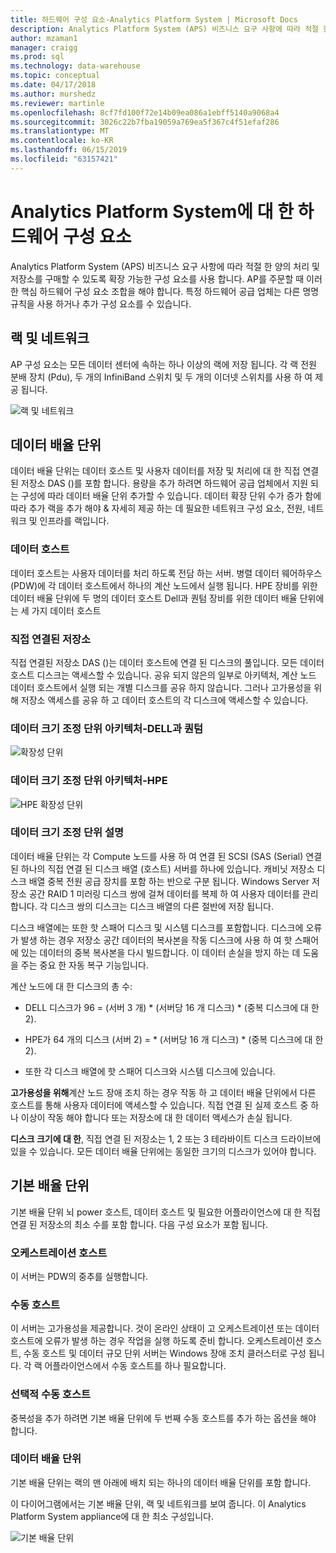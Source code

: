 ```yaml
---
title: 하드웨어 구성 요소-Analytics Platform System | Microsoft Docs
description: Analytics Platform System (APS) 비즈니스 요구 사항에 따라 적절 한 양의 처리 및 저장소를 구매할 수 있도록 확장 가능한 구성 요소를 사용 합니다. AP를 주문할 때 이러한 핵심 하드웨어 구성 요소 조합을 해야 합니다.
author: mzaman1
manager: craigg
ms.prod: sql
ms.technology: data-warehouse
ms.topic: conceptual
ms.date: 04/17/2018
ms.author: murshedz
ms.reviewer: martinle
ms.openlocfilehash: 8cf7fd100f72e14b09ea086a1ebff5140a9068a4
ms.sourcegitcommit: 3026c22b7fba19059a769ea5f367c4f51efaf286
ms.translationtype: MT
ms.contentlocale: ko-KR
ms.lasthandoff: 06/15/2019
ms.locfileid: "63157421"
---
```

# <a name="hardware-components-for-analytics-platform-system"></a>Analytics Platform System에 대 한 하드웨어 구성 요소

Analytics Platform System (APS) 비즈니스 요구 사항에 따라 적절 한 양의 처리 및 저장소를 구매할 수 있도록 확장 가능한 구성 요소를 사용 합니다. AP를 주문할 때 이러한 핵심 하드웨어 구성 요소 조합을 해야 합니다. 특정 하드웨어 공급 업체는 다른 명명 규칙을 사용 하거나 추가 구성 요소를 수 있습니다.  
 
  
## <a name="rackandnetwork"></a>랙 및 네트워크 
 
AP 구성 요소는 모든 데이터 센터에 속하는 하나 이상의 랙에 저장 됩니다. 각 랙 전원 분배 장치 (Pdu), 두 개의 InfiniBand 스위치 및 두 개의 이더넷 스위치를 사용 하 여 제공 됩니다.  
  
![랙 및 네트워크](media/rack-and-network.png "APS 랙 및 네트워크")  
  
## <a name="datascaleunit"></a>데이터 배율 단위
 
데이터 배율 단위는 데이터 호스트 및 사용자 데이터를 저장 및 처리에 대 한 직접 연결된 저장소 DAS ()를 포함 합니다. 용량을 추가 하려면 하드웨어 공급 업체에서 지원 되는 구성에 따라 데이터 배율 단위 추가할 수 있습니다. 데이터 확장 단위 수가 증가 함에 따라 추가 랙을 추가 해야 & 자세히 제공 하는 데 필요한 네트워크 구성 요소, 전원, 네트워크 및 인프라를 랙입니다.  
  
### <a name="data-host"></a>데이터 호스트  

데이터 호스트는 사용자 데이터를 처리 하도록 전담 하는 서버. 병렬 데이터 웨어하우스 (PDW)에 각 데이터 호스트에서 하나의 계산 노드에서 실행 됩니다. HPE 장비를 위한 데이터 배율 단위에 두 명의 데이터 호스트 Dell과 퀀텀 장비를 위한 데이터 배율 단위에는 세 가지 데이터 호스트  
  
### <a name="direct-attached-storage"></a>직접 연결된 저장소
 
직접 연결된 저장소 DAS ()는 데이터 호스트에 연결 된 디스크의 풀입니다. 모든 데이터 호스트 디스크는 액세스할 수 있습니다. 공유 되지 않은의 일부로 아키텍처, 계산 노드 데이터 호스트에서 실행 되는 개별 디스크를 공유 하지 않습니다. 그러나 고가용성을 위해 저장소 액세스를 공유 하 고 데이터 호스트의 각 디스크에 액세스할 수 있습니다.  
  
### <a name="data-scale-unit-architecture---dell-and-quanta"></a>데이터 크기 조정 단위 아키텍처-DELL과 퀀텀
  
![확장성 단위](media/scalability-unit-dell.png "Dell 확장성 단위")  
  
### <a name="data-scale-unit-architecture---hpe"></a>데이터 크기 조정 단위 아키텍처-HPE 
 
![HPE 확장성 단위](media/scalability-unit-hpe.png "HPE 확장성 단위")  
  
### <a name="data-scale-unit-description"></a>데이터 크기 조정 단위 설명

데이터 배율 단위는 각 Compute 노드를 사용 하 여 연결 된 SCSI (SAS (Serial) 연결 된 하나의 직접 연결 된 디스크 배열 (호스트) 서버를 하나에 있습니다. 캐비닛 저장소 디스크 배열 중복 전원 공급 장치를 포함 하는 반으로 구분 됩니다. Windows Server 저장소 공간 RAID 1 미러링 디스크 쌍에 걸쳐 데이터를 복제 하 여 사용자 데이터를 관리 합니다. 각 디스크 쌍의 디스크는 디스크 배열의 다른 절반에 저장 됩니다.  
  
디스크 배열에는 또한 핫 스패어 디스크 및 시스템 디스크를 포함합니다. 디스크에 오류가 발생 하는 경우 저장소 공간 데이터의 복사본을 작동 디스크에 사용 하 여 핫 스패어에 있는 데이터의 중복 복사본을 다시 빌드합니다. 이 데이터 손실을 방지 하는 데 도움을 주는 중요 한 자동 복구 기능입니다.  
  
계산 노드에 대 한 디스크의 총 수:  
  
-   DELL 디스크가 96 = (서버 3 개) * (서버당 16 개 디스크) \* (중복 디스크에 대 한 2).  
  
-   HPE가 64 개의 디스크 (서버 2) = * (서버당 16 개 디스크) \* (중복 디스크에 대 한 2).  
  
-   또한 각 디스크 배열에 핫 스패어 디스크와 시스템 디스크에 있습니다.  
  
**고가용성을 위해**계산 노드 장애 조치 하는 경우 작동 하 고 데이터 배율 단위에서 다른 호스트를 통해 사용자 데이터에 액세스할 수 있습니다. 직접 연결 된 실제 호스트 중 하나 이상이 작동 해야 합니다 또는 저장소에 대 한 데이터 액세스가 손실 됩니다.  
  
**디스크 크기에 대 한**, 직접 연결 된 저장소는 1, 2 또는 3 테라바이트 디스크 드라이브에 있을 수 있습니다. 모든 데이터 배율 단위에는 동일한 크기의 디스크가 있어야 합니다.  
  
## <a name="basescaleunit"></a>기본 배율 단위 
 
기본 배율 단위 뇌 power 호스트, 데이터 호스트 및 필요한 어플라이언스에 대 한 직접 연결 된 저장소의 최소 수를 포함 합니다. 다음 구성 요소가 포함 됩니다. 
  
### <a name="orchestration-host"></a>오케스트레이션 호스트  
이 서버는 PDW의 중추를 실행합니다.
  
### <a name="passive-host"></a>수동 호스트  
이 서버는 고가용성을 제공합니다. 것이 온라인 상태이 고 오케스트레이션 또는 데이터 호스트에 오류가 발생 하는 경우 작업을 실행 하도록 준비 합니다. 오케스트레이션 호스트, 수동 호스트 및 데이터 규모 단위 서버는 Windows 장애 조치 클러스터로 구성 됩니다. 각 랙 어플라이언스에서 수동 호스트를 하나 필요합니다.  
  
### <a name="optional-passive-host"></a>선택적 수동 호스트  
중복성을 추가 하려면 기본 배율 단위에 두 번째 수동 호스트를 추가 하는 옵션을 해야 합니다.  
  
### <a name="data-scale-unit"></a>데이터 배율 단위  
기본 배율 단위는 랙의 맨 아래에 배치 되는 하나의 데이터 배율 단위를 포함 합니다.  
  
이 다이어그램에서는 기본 배율 단위, 랙 및 네트워크를 보여 줍니다. 이 Analytics Platform System appliance에 대 한 최소 구성입니다.  
  
![기본 배율 단위](media/base-scale-unit.png "기본 배율 단위")  
 
